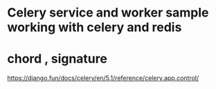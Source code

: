 # Celery service and worker sample working with celery and redis

# chord , signature

https://django.fun/docs/celery/en/5.1/reference/celery.app.control/